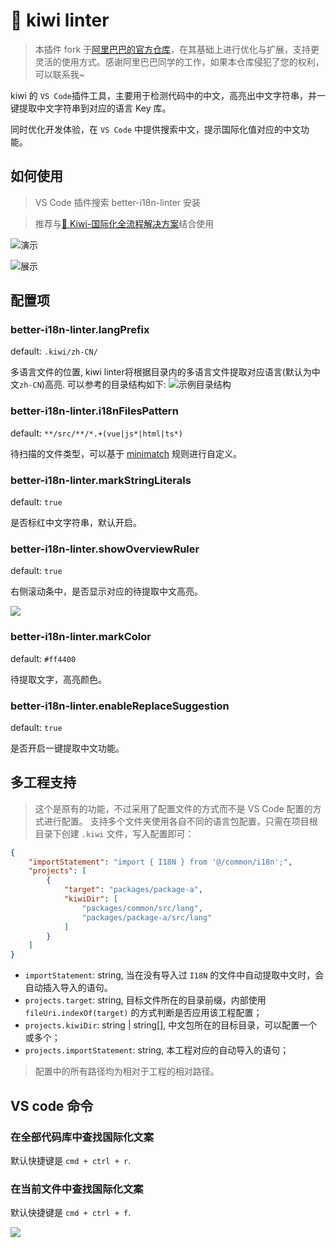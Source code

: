 # 🐤 kiwi linter
> 本插件 fork 于[阿里巴巴的官方仓库](https://github.com/zhuqingguang/kiwi)，在其基础上进行优化与扩展，支持更灵活的使用方式。感谢阿里巴巴同学的工作，如果本仓库侵犯了您的权利，可以联系我~


kiwi 的 `VS Code`插件工具，主要用于检测代码中的中文，高亮出中文字符串，并一键提取中文字符串到对应的语言 Key 库。

同时优化开发体验，在 `VS Code` 中提供搜索中文，提示国际化值对应的中文功能。

## 如何使用

> VS Code 插件搜索 better-i18n-linter 安装

> 推荐与[🐤 Kiwi-国际化全流程解决方案](https://github.com/alibaba/kiwi)结合使用


![演示](https://img.alicdn.com/tfs/TB1EYENfTnI8KJjy0FfXXcdoVXa-1006-368.gif)

![展示](https://img.alicdn.com/tfs/TB1pzAIC4YaK1RjSZFnXXa80pXa-884-308.png)

## 配置项

### better-i18n-linter.langPrefix

default: `.kiwi/zh-CN/`

多语言文件的位置, kiwi linter将根据目录内的多语言文件提取对应语言(默认为中文`zh-CN`)高亮.
可以参考的目录结构如下:
![示例目录结构](./assets/i18n-folder-structure.gif)

### better-i18n-linter.i18nFilesPattern

default: `**/src/**/*.+(vue|js*|html|ts*)`

待扫描的文件类型，可以基于 [minimatch](https://github.com/isaacs/minimatch) 规则进行自定义。

### better-i18n-linter.markStringLiterals

default: `true`

是否标红中文字符串，默认开启。

### better-i18n-linter.showOverviewRuler

default: `true`

右侧滚动条中，是否显示对应的待提取中文高亮。

![](https://img.alicdn.com/tfs/TB1CHZRrxGYBuNjy0FnXXX5lpXa-1088-568.png)

### better-i18n-linter.markColor

default: `#ff4400`

待提取文字，高亮颜色。

### better-i18n-linter.enableReplaceSuggestion

default: `true`

是否开启一键提取中文功能。


## 多工程支持
> 这个是原有的功能，不过采用了配置文件的方式而不是 VS Code 配置的方式进行配置。
支持多个文件夹使用各自不同的语言包配置，只需在项目根目录下创建 `.kiwi` 文件，写入配置即可：
```json
{
    "importStatement": "import { I18N } from '@/common/i18n';",
    "projects": [
        {
            "target": "packages/package-a",
            "kiwiDir": [
                "packages/common/src/lang",
                "packages/package-a/src/lang"
            ]
        }
    ]
}
```
- `importStatement`: string, 当在没有导入过 `I18N` 的文件中自动提取中文时，会自动插入导入的语句。
- `projects.target`: string, 目标文件所在的目录前缀，内部使用 `fileUri.indexOf(target)` 的方式判断是否应用该工程配置；
- `projects.kiwiDir`: string | string[], 中文包所在的目标目录，可以配置一个或多个；
- `projects.importStatement`: string, 本工程对应的自动导入的语句；

> 配置中的所有路径均为相对于工程的相对路径。

## VS code 命令

### 在全部代码库中查找国际化文案
默认快捷键是 `cmd + ctrl + r`.


### 在当前文件中查找国际化文案
默认快捷键是 `cmd + ctrl + f`.

![](https://img.alicdn.com/tfs/TB1dzf8rpOWBuNjy0FiXXXFxVXa-1256-700.png)

